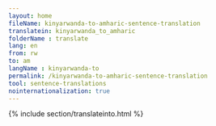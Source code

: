 ```yaml
---
layout: home
fileName: kinyarwanda-to-amharic-sentence-translation
translatein: kinyarwanda_to_amharic
folderName : translate
lang: en
from: rw
to: am
langName : kinyarwanda-to
permalink: /kinyarwanda-to-amharic-sentence-translation
tool: sentence-translations
nointernationalization: true
---
```

{% include section/translateinto.html %}
